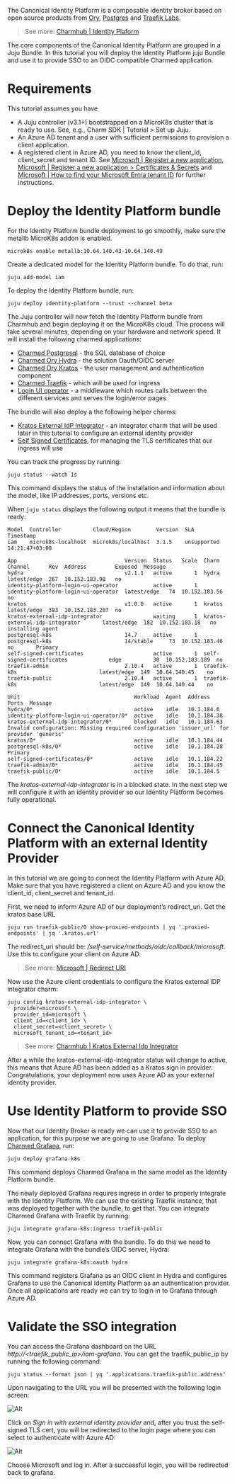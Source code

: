 The Canonical Identity Platform is a composable identity broker based on open source products from [Ory](https://www.ory.sh/open-source/), [Postgres](https://www.postgresql.org/) and [Traefik Labs](https://traefik.io/).

> See more: [Charmhub | Identity Plaform](https://charmhub.io/identity-platform)

The core components of the Canonical Identity Platform are grouped in a Juju Bundle. In this tutorial you will deploy the Identity Platform juju Bundle and use it to provide SSO to an OIDC compatible Charmed application.

# Requirements

This tutorial assumes you have
- A Juju controller (v3.1+) bootstrapped on a MicroK8s cluster that is ready to use. See, e.g., Charm SDK | Tutorial > Set up Juju.
- An Azure AD tenant and a user with sufficient permissions to provision a client application.
- A registered client in Azure AD, you need to know the client_id, client_secret and tenant ID. See [Microsoft | Register a new application](https://learn.microsoft.com/en-us/azure/healthcare-apis/register-application#register-a-new-application), [Microsoft | Register a new application > Certificates & Secrets](https://learn.microsoft.com/en-us/azure/healthcare-apis/register-application#certificates--secrets) and [Microsoft | How to find your Microsoft Entra tenant ID](https://learn.microsoft.com/en-us/azure/active-directory/fundamentals/how-to-find-tenant) for further instructions.

# Deploy the Identity Platform bundle

For the Identity Platform bundle deployment to go smoothly, make sure the metallb MicroK8s addon is enabled.

```
microk8s enable metallb:10.64.140.43-10.64.140.49
```

Create a dedicated model for the Identity Platform bundle. To do that, run:

```
juju add-model iam
```

To deploy the Identity Platform bundle, run:

```
juju deploy identity-platform --trust --channel beta
```

The Juju controller will now fetch the Identity Platform bundle from Charmhub and begin deploying it on the MicroK8s cloud.
This process will take several minutes, depending on your hardware and network speed. It will install the following charmed applications:
- [Charmed Postgresql](https://charmhub.io/postgresql) - the SQL database of choice
- [Charmed Ory Hydra](https://charmhub.io/hydra) - the solution Oauth/OIDC server
- [Charmed Ory Kratos](https://charmhub.io/kratos) - the user management and authentication component
- [Charmed Traefik](https://charmhub.io/traefik-k8s) - which will be used for ingress
- [Login UI operator](https://github.com/canonical/identity-platform-login-ui-operator) - a middleware which routes calls between the different services and serves the login/error pages

The bundle will also deploy a the following helper charms:
- [Kratos External IdP Integrator](https://charmhub.io/kratos-external-idp-integrator) - an integrator charm that will be used later in this tutorial to configure an external identity provider
- [Self Signed Certificates](https://charmhub.io/self-signed-certificates), for managing the TLS certificates that our ingress will use

You can track the progress by running:

```
juju status --watch 1s
```

This command displays the status of the installation and information about the model, like IP addresses, ports, versions etc.

When ```juju status``` displays the following output it means that the bundle is ready:

```
Model  Controller          Cloud/Region        Version  SLA          Timestamp
iam    microk8s-localhost  microk8s/localhost  3.1.5    unsupported  14:21:47+03:00

App                                  Version  Status   Scale  Charm                                Channel      Rev  Address         Exposed  Message
hydra                                v2.1.1   active       1  hydra                                latest/edge  267  10.152.183.98   no
identity-platform-login-ui-operator           active       1  identity-platform-login-ui-operator  latest/edge   74  10.152.183.56   no
kratos                               v1.0.0   active       1  kratos                               latest/edge  383  10.152.183.207  no
kratos-external-idp-integrator                waiting      1  kratos-external-idp-integrator       latest/edge  182  10.152.183.18   no       installing agent
postgresql-k8s                       14.7     active       1  postgresql-k8s                       14/stable     73  10.152.183.46   no       Primary
self-signed-certificates                      active       1  self-signed-certificates             edge          30  10.152.183.189  no
traefik-admin                        2.10.4   active       1  traefik-k8s                          latest/edge  149  10.64.140.45    no
traefik-public                       2.10.4   active       1  traefik-k8s                          latest/edge  149  10.64.140.44    no

Unit                                    Workload  Agent  Address      Ports  Message
hydra/0*                                active    idle   10.1.184.6
identity-platform-login-ui-operator/0*  active    idle   10.1.184.38
kratos-external-idp-integrator/0*       blocked   idle   10.1.184.63         Invalid configuration: Missing required configuration 'issuer_url' for provider 'generic'
kratos/0*                               active    idle   10.1.184.44
postgresql-k8s/0*                       active    idle   10.1.184.28         Primary
self-signed-certificates/0*             active    idle   10.1.184.22
traefik-admin/0*                        active    idle   10.1.184.45
traefik-public/0*                       active    idle   10.1.184.5
```

The *kratos-external-idp-integrator* is in a blocked state. In the next step we will configure it with an identity provider so our Identity Platform becomes fully operational.

# Connect the Canonical Identity Platform with an external Identity Provider

In this tutorial we are going to connect the Identity Platform with Azure AD. Make sure that you have registered a client on Azure AD and you know the client_id, client_secret and tenant_id.

First, we need to inform Azure AD of our deployment’s redirect_uri. Get the kratos base URL

```
juju run traefik-public/0 show-proxied-endpoints | yq '.proxied-endpoints' | jq '.kratos.url'
```

The redirect_uri should be: *<kratos-base-url>/self-service/methods/oidc/callback/microsoft*. Use this to configure your client on Azure AD.

> See more: [Microsoft | Redirect URI](https://learn.microsoft.com/en-us/azure/active-directory/develop/reply-url)

Now use the Azure client credentials to configure the Kratos external IDP integrator charm:


```
juju config kratos-external-idp-integrator \
  provider=microsoft \
  provider_id=microsoft \
  client_id=<client_id> \
  client_secret=<client_secret> \
  microsoft_tenant_id=<tenant_id>
```

> See more: [Charmhub | Kratos External Idp Integrator](https://charmhub.io/kratos-external-idp-integrator)

After a while the kratos-external-idp-integrator status will change to active, this means that Azure AD has been added as a Kratos sign in provider. Congratulations, your deployment now uses Azure AD as your external identity provider.

# Use Identity Platform to provide SSO

Now that our Identity Broker is ready we can use it to provide SSO to an application, for this purpose we are going to use Grafana. To deploy [Charmed Grafana](https://charmhub.io/grafana-k8s), run:

```
juju deploy grafana-k8s
```

This command deploys Charmed Grafana in the same model as the Identity Platform bundle.

The newly deployed Grafana requires ingress in order to properly integrate with the Identity Platform. We can use the existing Traefik instance, that was deployed together with the bundle, to get that.
You can integrate Charmed Grafana with Traefik by running:

```
juju integrate grafana-k8s:ingress traefik-public
```

Now, you can connect Grafana with the bundle. To do this we need to integrate Grafana with the bundle’s OIDC server, Hydra:

```
juju integrate grafana-k8s:oauth hydra
```

This command registers Grafana as an OIDC client in Hydra and configures Grafana to use the Canonical Identity Platform as an authentication provider. Once all applications are ready we can try to login in to Grafana through Azure AD.

# Validate the SSO integration

You can access the Grafana dashboard on the URL *http://<traefik_public_ip>/iam-grafana*. You can get the traefik_public_ip by running the following command:

```
juju status --format json | yq '.applications.traefik-public.address'
```

Upon navigating to the URL you will be presented with the following login screen:

![Alt]( https://raw.githubusercontent.com/canonical/canonical-identity-platform-docs/main/Diagram_sources/deploy_iam_bundle_1.png "Grafana Login UI")

Click on *Sign in with external identity provider* and, after you trust the self-signed TLS cert, you will be redirected to the login page where you can select to authenticate with Azure AD:

![Alt]( https://raw.githubusercontent.com/canonical/canonical-identity-platform-docs/main/Diagram_sources/deploy_iam_bundle_2.png "IAM Login UI")

Choose Microsoft and log in. After a successful login, you will be redirected back to grafana.
